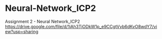 # Neural-Network_ICP2

Assignment 2 - Neural Network_ICP2 https://drive.google.com/file/d/1iAh3TjODkW1p_e9CCgtVyb6dKvO8wdY7/view?usp=sharing
